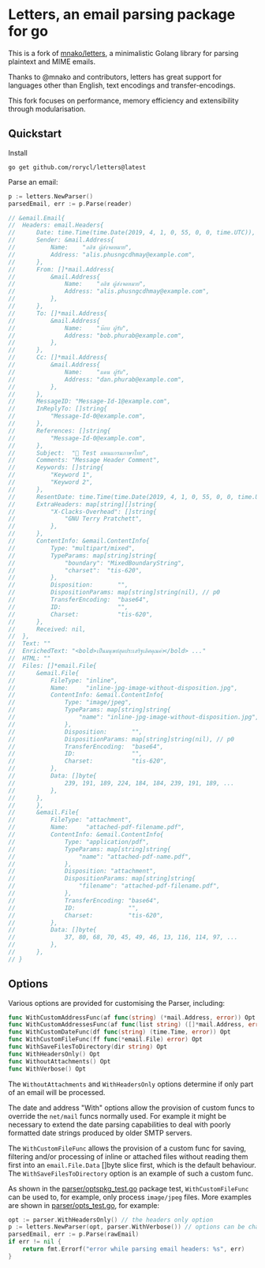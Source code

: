 # Letters, an email parsing package for go

This is a fork of [mnako/letters](https://github.com/mnako/letters), a
minimalistic Golang library for parsing plaintext and MIME emails.

Thanks to @mnako and contributors, letters has great support for
languages other than English, text encodings and transfer-encodings.

This fork focuses on performance, memory efficiency and extensibility
through modularisation.

## Quickstart

Install

```
go get github.com/rorycl/letters@latest
```

Parse an email:

```go
p := letters.NewParser()
parsedEmail, err := p.Parse(reader)

// &email.Email{
// 	Headers: email.Headers{
// 		Date: time.Time(time.Date(2019, 4, 1, 0, 55, 0, 0, time.UTC)),
// 		Sender: &mail.Address{
// 			Name:    "อลิซ ผู้ส่งจดหมาย",
// 			Address: "alis.phusngcdhmay@example.com",
// 		},
// 		From: []*mail.Address{
// 			&mail.Address{
// 				Name:    "อลิซ ผู้ส่งจดหมาย",
// 				Address: "alis.phusngcdhmay@example.com",
// 			},
// 		},
// 		To: []*mail.Address{
// 			&mail.Address{
// 				Name:    "บ๊อบ ผู้รับ",
// 				Address: "bob.phurab@example.com",
// 			},
// 		},
// 		Cc: []*mail.Address{
// 			&mail.Address{
// 				Name:    "แดน ผู้รับ",
// 				Address: "dan.phurab@example.com",
// 			},
// 		},
// 		MessageID: "Message-Id-1@example.com",
// 		InReplyTo: []string{
// 			"Message-Id-0@example.com",
// 		},
// 		References: []string{
// 			"Message-Id-0@example.com",
// 		},
// 		Subject:  "📧 Test แพนแกรมภาษาไทย",
// 		Comments: "Message Header Comment",
// 		Keywords: []string{
// 			"Keyword 1",
// 			"Keyword 2",
// 		},
// 		ResentDate: time.Time(time.Date(2019, 4, 1, 0, 55, 0, 0, time.UTC)),
// 		ExtraHeaders: map[string][]string{
// 			"X-Clacks-Overhead": []string{
// 				"GNU Terry Pratchett",
// 			},
// 		},
// 		ContentInfo: &email.ContentInfo{
// 			Type: "multipart/mixed",
// 			TypeParams: map[string]string{
// 				"boundary": "MixedBoundaryString",
// 				"charset":  "tis-620",
// 			},
// 			Disposition:       "",
// 			DispositionParams: map[string]string(nil), // p0
// 			TransferEncoding:  "base64",
// 			ID:                "",
// 			Charset:           "tis-620",
// 		},
// 		Received: nil,
// 	},
// 	Text: ""
// 	EnrichedText: "<bold>เป็นมนุษย์สุดประเสริฐเลิศคุณค่า</bold> ..."
// 	HTML: ""
// 	Files: []*email.File{
// 		&email.File{
// 			FileType: "inline",
// 			Name:     "inline-jpg-image-without-disposition.jpg",
// 			ContentInfo: &email.ContentInfo{
// 				Type: "image/jpeg",
// 				TypeParams: map[string]string{
// 					"name": "inline-jpg-image-without-disposition.jpg",
// 				},
// 				Disposition:       "",
// 				DispositionParams: map[string]string(nil), // p0
// 				TransferEncoding:  "base64",
// 				ID:                "",
// 				Charset:           "tis-620",
// 			},
// 			Data: []byte{
// 				239, 191, 189, 224, 184, 184, 239, 191, 189, ...
// 			},
// 		},
// 		},
// 		&email.File{
// 			FileType: "attachment",
// 			Name:     "attached-pdf-filename.pdf",
// 			ContentInfo: &email.ContentInfo{
// 				Type: "application/pdf",
// 				TypeParams: map[string]string{
// 					"name": "attached-pdf-name.pdf",
// 				},
// 				Disposition: "attachment",
// 				DispositionParams: map[string]string{
// 					"filename": "attached-pdf-filename.pdf",
// 				},
// 				TransferEncoding: "base64",
// 				ID:               "",
// 				Charset:          "tis-620",
// 			},
// 			Data: []byte{
// 				37, 80, 68, 70, 45, 49, 46, 13, 116, 114, 97, ...
// 			},
// 		},
// }
```

## Options

Various options are provided for customising the Parser, including:

```go
func WithCustomAddressFunc(af func(string) (*mail.Address, error)) Opt
func WithCustomAddressesFunc(af func(list string) ([]*mail.Address, error)) Opt
func WithCustomDateFunc(df func(string) (time.Time, error)) Opt
func WithCustomFileFunc(ff func(*email.File) error) Opt
func WithSaveFilesToDirectory(dir string) Opt
func WithHeadersOnly() Opt
func WithoutAttachments() Opt
func WithVerbose() Opt
```

The `WithoutAttachments` and `WithHeadersOnly` options determine if only part
of an email will be processed.

The date and address "With" options allow the provision of custom funcs to
override the `net/mail` funcs normally used. For example it might be necessary
to extend the date parsing capabilities to deal with poorly formatted date
strings produced by older SMTP servers.

The `WithCustomFileFunc` allows the provision of a custom func for saving,
filtering and/or processing of inline or attached files without reading them
first into an `email.File.Data` []byte slice first, which is the default
behaviour. The `WithSaveFilesToDirectory` option is an example of such a custom
func.

As shown in the [parser/optspkg_test.go](parser/optspkg_test.go) package
test, `WithCustomFileFunc` can be used to, for example, only process
`image/jpeg` files. More examples are shown in
[parser/opts_test.go](parser/opts_test.go), for example:

```go
opt := parser.WithHeadersOnly() // the headers only option
p := letters.NewParser(opt, parser.WithVerbose()) // options can be chained
parsedEmail, err := p.Parse(rawEmail)
if err != nil {
	return fmt.Errorf("error while parsing email headers: %s", err)
}
```

